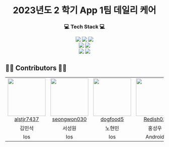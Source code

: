 <div align = "center">
  
# 2023년도 2 학기 App 1팀 데일리 케어

<h3>💻 Tech Stack 💻</h3>

<img src="https://img.shields.io/badge/Firebase-FFCA28?style=flat-square&logo=fireabase&logoColor=white"/>
<img src="https://img.shields.io/badge/Swift-F05138?style=flat-square&logo=swift&logoColor=white"/>
<img src="https://img.shields.io/badge/Android-3DDC84?style=flat-square&logo=android&logoColor=white"/>
<br>
<img src="https://img.shields.io/badge/HTML5-E34F26?style=flat-square&logo=html&logoColor=white"/>
<img src="https://img.shields.io/badge/CSS3-1572B6?style=flat-square&logo=CSS3&logoColor=white"/>
<br>
<a href="https://wonderful-report-e58.notion.site/Digital-Therapeutics-2e807e0fe933492282105bd76665ba36?pvs=4" target="_blank"><img src="https://img.shields.io/badge/Notion-000000?style=flat-square&logo=Notion&logoColor=white"/></a>
<a hre="https://github.com/pknu-wap/2023_2_APP_TEAM1" target="_blank"><img src="https://img.shields.io/badge/Github-181717?style=flat-square&logo=Github&logoColor=white"/></a>

</div>

## 👨‍💻 Contributors 👩‍💻

<table>
  <tr>
    <td align="center">
      <a href="https://github.com/alstjr7437" target="_blank">
        <img src="https://avatars.githubusercontent.com/u/94051599?v=4" width="120px;"/>
        <br />
        <a href="https://github.com/pknu-wap/2023_1_Wap_Web_Team6/commits/develop?author=alstjr7437" title="Code">alstjr7437 </a>
    </td>
    <td align="center">
      <a href="https://github.com/seongwon030" target="_blank">
        <img src="https://avatars.githubusercontent.com/u/105052068?v=4" width="120px;"/>
        <br />
        <a href="https://github.com/pknu-wap/2023_1_Wap_Web_Team6/commits/develop?author=seongwon030" title="Code">seongwon030 </a>
    </td>
    <td align="center">
      <a href="https://github.com/dogfood5" target="_blank">
        <img src="https://avatars.githubusercontent.com/u/88235766?v=4" width="120px;"/>
        <br />
        <a href="https://github.com/pknu-wap/2023_1_Wap_Web_Team6/commits/develop?author=dogfood5" title="Code">dogfood5 </a>
    </td>
    <td align="center">
      <a href="https://github.com/Redish03" target="_blank">
        <img src="https://avatars.githubusercontent.com/u/98575563?v=4" width="120px;"/>
        <br />
        <a href="https://github.com/pknu-wap/2023_1_Wap_Web_Team6/commits/develop?author=Redish03" title="Code">Redish03 </a>
    </td>
    <td align="center">
      <a href="https://github.com/TaeO-Lee" target="_blank">
        <img src="https://avatars.githubusercontent.com/u/69447072?v=4" width="120px;"/>
        <br />
        <a href="https://github.com/pknu-wap/2023_1_Wap_Web_Team6/commits/develop?author=TaeO-Lee" title="Code">TaeO-Lee </a>
    </td>
  </tr>
  <tr>
    <td align="center">김민석</td>
    <td align="center">서성원</td>
    <td align="center">노현민</td>
    <td align="center">홍성우</td>
    <td align="center">이태오</td>
  </tr>
    <tr>
    <td align="center">Ios</td>
    <td align="center">Ios</td>
    <td align="center">Ios</td>
    <td align="center">Android</td>
    <td align="center">Android</td>
  </tr>
</table>
